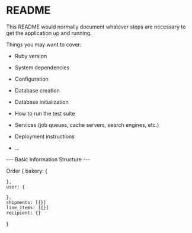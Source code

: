 # README

This README would normally document whatever steps are necessary to get the
application up and running.

Things you may want to cover:

* Ruby version

* System dependencies

* Configuration

* Database creation

* Database initialization

* How to run the test suite

* Services (job queues, cache servers, search engines, etc.)

* Deployment instructions

* ...

--- Basic Information Structure ---

Order {
	bakery: {

	},
	user: {

	},
	shipments: [{}]
	line_items: [{}]
	recipient: {}
}
